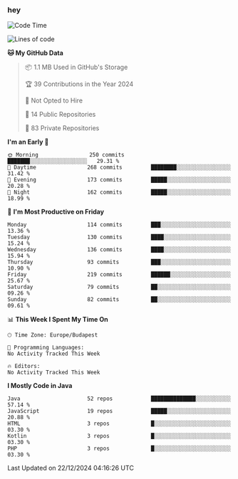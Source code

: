 ### hey

<!--START_SECTION:waka-->
![Code Time](http://img.shields.io/badge/Code%20Time-1%2C037%20hrs%202%20mins-blue)

![Lines of code](https://img.shields.io/badge/From%20Hello%20World%20I%27ve%20Written-1.1%20million%20lines%20of%20code-blue)

**🐱 My GitHub Data** 

> 📦 1.1 MB Used in GitHub's Storage 
 > 
> 🏆 39 Contributions in the Year 2024
 > 
> 🚫 Not Opted to Hire
 > 
> 📜 14 Public Repositories 
 > 
> 🔑 83 Private Repositories 
 > 
**I'm an Early 🐤** 

```text
🌞 Morning                250 commits         ███████░░░░░░░░░░░░░░░░░░   29.31 % 
🌆 Daytime                268 commits         ████████░░░░░░░░░░░░░░░░░   31.42 % 
🌃 Evening                173 commits         █████░░░░░░░░░░░░░░░░░░░░   20.28 % 
🌙 Night                  162 commits         █████░░░░░░░░░░░░░░░░░░░░   18.99 % 
```
📅 **I'm Most Productive on Friday** 

```text
Monday                   114 commits         ███░░░░░░░░░░░░░░░░░░░░░░   13.36 % 
Tuesday                  130 commits         ████░░░░░░░░░░░░░░░░░░░░░   15.24 % 
Wednesday                136 commits         ████░░░░░░░░░░░░░░░░░░░░░   15.94 % 
Thursday                 93 commits          ███░░░░░░░░░░░░░░░░░░░░░░   10.90 % 
Friday                   219 commits         ██████░░░░░░░░░░░░░░░░░░░   25.67 % 
Saturday                 79 commits          ██░░░░░░░░░░░░░░░░░░░░░░░   09.26 % 
Sunday                   82 commits          ██░░░░░░░░░░░░░░░░░░░░░░░   09.61 % 
```


📊 **This Week I Spent My Time On** 

```text
🕑︎ Time Zone: Europe/Budapest

💬 Programming Languages: 
No Activity Tracked This Week

🔥 Editors: 
No Activity Tracked This Week
```

**I Mostly Code in Java** 

```text
Java                     52 repos            ██████████████░░░░░░░░░░░   57.14 % 
JavaScript               19 repos            █████░░░░░░░░░░░░░░░░░░░░   20.88 % 
HTML                     3 repos             █░░░░░░░░░░░░░░░░░░░░░░░░   03.30 % 
Kotlin                   3 repos             █░░░░░░░░░░░░░░░░░░░░░░░░   03.30 % 
PHP                      3 repos             █░░░░░░░░░░░░░░░░░░░░░░░░   03.30 % 
```




 Last Updated on 22/12/2024 04:16:26 UTC
<!--END_SECTION:waka-->
